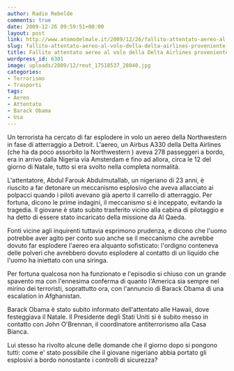 ```yaml
---
author: Radio Rebelde
comments: true
date: 2009-12-26 09:59:51+00:00
layout: post
link: http://www.atomodelmale.it/2009/12/26/fallito-attentato-aereo-al-volo-della-delta-airlines-proveniente-dalla-nigeria/
slug: fallito-attentato-aereo-al-volo-della-delta-airlines-proveniente-dalla-nigeria
title: Fallito attentato aereo al volo della Delta Airlines proveniente dalla Nigeria.
wordpress_id: 6301
image: uploads/2009/12/reut_17518537_28040.jpg
categories:
- Terrorismo
- Trasporti
tags:
- Aereo
- Attentato
- Barack Obama
- Usa
---
```


Un terrorista ha cercato di far esplodere in volo un aereo della Northwestern in fase di atterraggio a Detroit. L'aereo, un Airbus A330 della Delta Airlines (che ha da poco assorbito la Northwestern ) aveva 278 passeggeri a bordo, era in arrivo dalla Nigeria via Amsterdam e fino ad allora, circa le 12 del giorno di Natale, tutto si era svolto nella completa normalità.

L'attentatore, Abdul Farouk Abdulmutallab, un nigeriano di 23 anni, è riuscito a far detonare un meccanismo esplosivo che aveva allacciato ai polpacci quando i piloti avevano già aperto il carrello di atterraggio.
Per fortuna, dicono le prime indagini, il meccanismo si è inceppato, evitando la tragedia.
Il giovane è stato subito trasferito vicino alla cabina di pilotaggio e ha detto di essere stato incaricato della missione da Al Qaeda.

Fonti vicine agli inquirenti tuttavia esprimono prudenza, e dicono che l'uomo potrebbe aver agito per conto suo anche se il meccanismo che avrebbe dovuto far esplodere l'aereo era alquanto sofisticato: l'ordigno conteneva delle polveri che avrebbero dovuto esplodere al contatto di un liquido che l'uomo ha iniettato con una siringa.

Per fortuna qualcosa non ha funzionato e l'episodio si chiuso con un grande spavento ma con l'ennesima conferma di quanto l'America sia sempre nel mirino dei terroristi, soprattutto ora, con l'annuncio di Barack Obama di una escalation in Afghanistan.

Barack Obama è stato subito informato dell'attentato alle Hawaii, dove festeggiava il Natale. Il Presidente degli Stati Uniti si è subito messo in contatto con John O'Brennan, il coordinatore antiterrorismo alla Casa Bianca.

Lui stesso ha rivolto alcune delle domande che il giorno dopo si pongono tutti: come e' stato possibile che il giovane nigeriano abbia portato gli esplosivi a bordo nonostante i controlli di sicurezza?
